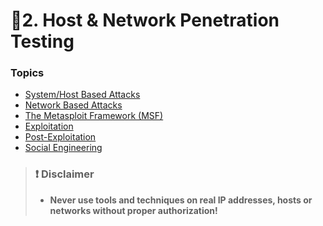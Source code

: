 # 📒2. Host & Network Penetration Testing

### Topics

* [System/Host Based Attacks](1-system-attack.md)
* [Network Based Attacks](2-network-attack.md)
* [The Metasploit Framework (MSF)](3-metasploit.md)
* [Exploitation](4-exploitation.md)
* [Post-Exploitation](5-post-exploit.md)
* [Social Engineering](6-social-engineer.md)

> ### ❗ Disclaimer
>
> * **Never use tools and techniques on real IP addresses, hosts or networks without proper authorization!**
